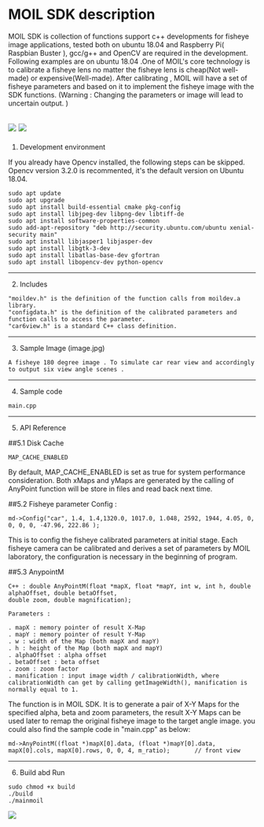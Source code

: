 MOIL SDK description
============================================================================================================================

MOIL SDK is collection of functions support c++ developments for fisheye image applications, tested both on ubuntu 18.04 and Raspberry Pi( Raspbian Buster ), gcc/g++ and OpenCV are required in the development. Following examples are on ubuntu 18.04 .One of MOIL's core technology is to calibrate a fisheye lens no matter the fisheye lens is cheap(Not well-made) or expensive(Well-made). After calibrating , MOIL will have a set of fisheye parameters and based on it to implement the fisheye image with the SDK functions. (Warning : Changing the parameters or image will lead to uncertain output. )

![](https://user-images.githubusercontent.com/3524867/73999970-65850480-49a1-11ea-9e0b-6b88d1d49fb7.jpg)
![](https://user-images.githubusercontent.com/3524867/74001393-61a7b100-49a6-11ea-96a0-112dbdeb7b05.jpg)
-----------------------------------------------------------------------------------------------------------------------------
1. Development environment
   
If you already have Opencv installed, the following steps can be skipped. Opencv version 3.2.0 is recommented, it's the default version on Ubuntu 18.04.
```
sudo apt update
sudo apt upgrade
sudo apt install build-essential cmake pkg-config
sudo apt install libjpeg-dev libpng-dev libtiff-de
sudo apt install software-properties-common
sudo add-apt-repository "deb http://security.ubuntu.com/ubuntu xenial-security main"
sudo apt install libjasper1 libjasper-dev
sudo apt install libgtk-3-dev
sudo apt install libatlas-base-dev gfortran
sudo apt install libopencv-dev python-opencv
```
-----------------------------------------------------------------------------------------------------------------------------

2. Includes
```
"moildev.h" is the definition of the function calls from moildev.a library.
"configdata.h" is the definition of the calibrated parameters and function calls to access the parameter. 
"car6view.h" is a standard C++ class definition. 
```
-----------------------------------------------------------------------------------------------------------------------------

3. Sample Image (image.jpg)
```
A fisheye 180 degree image . To simulate car rear view and accordingly to output six view angle scenes .
```
-----------------------------------------------------------------------------------------------------------------------------

4. Sample code 
```
main.cpp
```
-----------------------------------------------------------------------------------------------------------------------------

5. API Reference

##5.1 Disk Cache
```
MAP_CACHE_ENABLED
```
By default, MAP_CACHE_ENABLED is set as true for system performance consideration. Both xMaps and yMaps are generated by the calling of AnyPoint function will be store in files and read back next time. 

##5.2 Fisheye parameter Config : 
```
md->Config("car", 1.4, 1.4,1320.0, 1017.0, 1.048, 2592, 1944, 4.05, 0, 0, 0, 0, -47.96, 222.86 );
```
This is to config the fisheye calibrated parameters at initial stage. Each fisheye camera can be calibrated and derives a set of parameters by MOIL laboratory, the configuration is necessary in the beginning of program.
    
##5.3 AnypointM
```
C++ : double AnyPointM(float *mapX, float *mapY, int w, int h, double alphaOffset, double betaOffset,
double zoom, double magnification);

Parameters : 

. mapX : memory pointer of result X-Map   
. mapY : memory pointer of result Y-Map
. w : width of the Map (both mapX and mapY)
. h : height of the Map (both mapX and mapY)
. alphaOffset : alpha offset 
. betaOffset : beta offset
. zoom : zoom factor 
. manification : input image width / calibrationWidth, where calibrationWidth can get by calling getImageWidth(), manification is normally equal to 1. 
```
The function is in MOIL SDK. It is to generate a pair of X-Y Maps for the specified alpha, beta and zoom parameters, the result X-Y Maps can be used later to remap the original fisheye image to the target angle image. you could also find the sample code in "main.cpp" as below:
```
md->AnyPointM((float *)mapX[0].data, (float *)mapY[0].data, mapX[0].cols, mapX[0].rows, 0, 0, 4, m_ratio);       // front view
```
-----------------------------------------------------------------------------------------------------------------------------

6. Build abd Run
```
sudo chmod +x build
./build
./mainmoil
```

![](https://github.com/cjchng/mainmoil_6view/blob/master/images/screenshot.png?raw=true)
